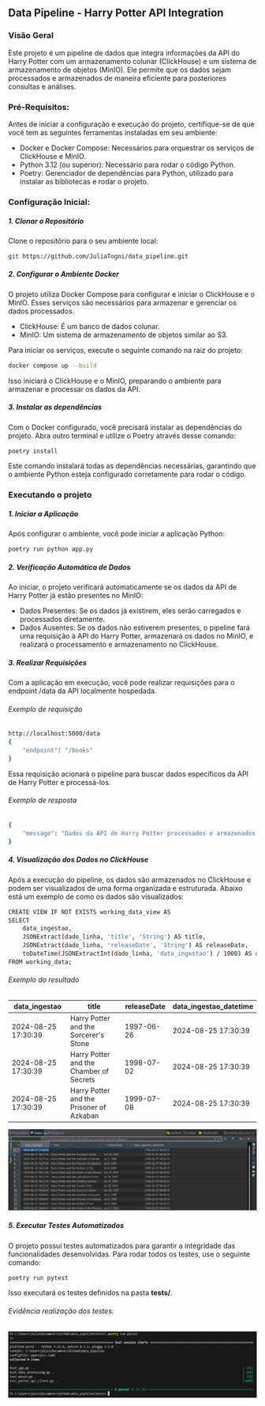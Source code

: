 ## Data Pipeline - Harry Potter API Integration

### Visão Geral 
Este projeto é um pipeline de dados que integra informações da API do Harry Potter com um armazenamento colunar (ClickHouse) e um sistema de armazenamento de objetos (MinIO). Ele permite que os dados sejam processados e armazenados de maneira eficiente para posteriores consultas e análises.
<br>

### Pré-Requisitos:
Antes de iniciar a configuração e execução do projeto, certifique-se de que você tem as seguintes ferramentas instaladas em seu ambiente:

- Docker e Docker Compose: Necessários para orquestrar os serviços de ClickHouse e MinIO.
- Python 3.12 (ou superior): Necessário para rodar o código Python.
- Poetry: Gerenciador de dependências para Python, utilizado para instalar as bibliotecas e rodar o projeto.

### Configuração Inicial:
##### 1. Clonar o Repositório
Clone o repositório para o seu ambiente local:
```bash
git https://github.com/JuliaTogni/data_pipeline.git
```

##### 2. Configurar o Ambiente Docker
O projeto utiliza Docker Compose para configurar e iniciar o ClickHouse e o MinIO. Esses serviços são necessários para armazenar e gerenciar os dados processados.

- ClickHouse: É um banco de dados colunar.
- MinIO: Um sistema de armazenamento de objetos similar ao S3.

Para iniciar os serviços, execute o seguinte comando na raiz do projeto: <br>
```bash
docker compose up --build
```
Isso iniciará o ClickHouse e o MinIO, preparando o ambiente para armazenar e processar os dados da API.

##### 3. Instalar as dependências
Com o Docker configurado, você precisará instalar as dependências do projeto. Abra outro terminal e utilize o Poetry através desse comando:
```bash
poetry install
```
Este comando instalará todas as dependências necessárias, garantindo que o ambiente Python esteja configurado corretamente para rodar o código.

### Executando o projeto
##### 1. Iniciar a Aplicação
Após configurar o ambiente, você pode iniciar a aplicação Python:
```bash
poetry run python app.py
```

##### 2. Verificação Automática de Dados
Ao iniciar, o projeto verificará automaticamente se os dados da API de Harry Potter já estão presentes no MinIO:

- Dados Presentes: Se os dados já existirem, eles serão carregados e processados diretamente.
- Dados Ausentes: Se os dados não estiverem presentes, o pipeline fará uma requisição à API do Harry Potter, armazenará os dados no MinIO, e realizará o processamento e armazenamento no ClickHouse.

##### 3. Realizar Requisições
Com a aplicação em execução, você pode realizar requisições para o endpoint /data da API localmente hospedada.
###### Exemplo de requisição
```bash
http://localhost:5000/data
{
    "endpoint": "/books"
}
```
Essa requisição acionará o pipeline para buscar dados específicos da API de Harry Potter e processá-los.
###### Exemplo de resposta
```bash
{
    "message": "Dados da API de Harry Potter processados e armazenados com sucesso"
}
```

##### 4. Visualização dos Dados no ClickHouse
Após a execução do pipeline, os dados são armazenados no ClickHouse e podem ser visualizados de uma forma organizada e estruturada. Abaixo está um exemplo de como os dados são visualizados:
```bash
CREATE VIEW IF NOT EXISTS working_data_view AS
SELECT
    data_ingestao,
    JSONExtract(dado_linha, 'title', 'String') AS title,
    JSONExtract(dado_linha, 'releaseDate', 'String') AS releaseDate,
    toDateTime(JSONExtractInt(dado_linha, 'data_ingestao') / 1000) AS data_ingestao_datetime
FROM working_data;
```
###### Exemplo do resultado
| data_ingestao       | title                                          | releaseDate  | data_ingestao_datetime |
|---------------------|------------------------------------------------|--------------|------------------------|
| 2024-08-25 17:30:39 | Harry Potter and the Sorcerer's Stone           | 1997-06-26   | 2024-08-25 17:30:39    |
| 2024-08-25 17:30:39 | Harry Potter and the Chamber of Secrets         | 1998-07-02   | 2024-08-25 17:30:39    |
| 2024-08-25 17:30:39 | Harry Potter and the Prisoner of Azkaban        | 1999-07-08   | 2024-08-25 17:30:39    |

![Texto Alternativo](./evidencias/image.png)


##### 5. Executar Testes Automatizados
O projeto possui testes automatizados para garantir a integridade das funcionalidades desenvolvidas. Para rodar todos os testes, use o seguinte comando:
```bash
poetry run pytest
```
Isso executará os testes definidos na pasta **tests/**.
###### Evidência realização dos testes:
![Texto Alternativo](./evidencias/Captura%20de%20tela%202024-08-25%20210418.png)
